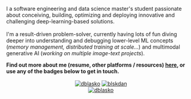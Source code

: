 <p align='left'>I a software engineering and data science master's student passionate about conceiving, building, optimizing and deploying innovative and challenging deep-learning-based solutions. </br> </br> I'm a result-driven problem-solver, currently having lots of fun diving deeper into understanding and debugging lower-level ML concepts (<i>memory management, distributed training at scale...</i>) and multimodal generative AI (<i>working on multiple image-text projects</i>). </p><p align='left'> <b>Find out more about me (resume, other platforms / resources) <a href='https://www.dblasko.fr/' target=_blank><u>here</u></a>, or use any of the badges below to get in touch.</b></p>

<p align="center">
<a href="https://linkedin.com/in/dblasko" target="blank"><img align="center" src="https://img.shields.io/badge/linkedin-%230077B5.svg?style=for-the-badge&logo=linkedin&logoColor=white" alt="dblasko" /></a>
<a href="https://twitter.com/blskdan" target="blank"><img align="center" src="https://img.shields.io/badge/Twitter-%231DA1F2.svg?style=for-the-badge&logo=Twitter&logoColor=white" alt="blskdan" /></a>
</br>
<a href="mailto:daniel.blasko.dev@gmail.com" target="blank"><img align="center" src="https://img.shields.io/badge/-daniel.blasko.dev@gmail.com-c14438?style=flat&logo=Gmail&logoColor=white&color=blue&link=mailto:daniel.blasko.dev@gmail.com" alt="dblasko" /></a>
</p>
